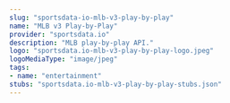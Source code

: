 ```yaml
---
slug: "sportsdata-io-mlb-v3-play-by-play"
name: "MLB v3 Play-by-Play"
provider: "sportsdata.io"
description: "MLB play-by-play API."
logo: "sportsdata.io-mlb-v3-play-by-play-logo.jpeg"
logoMediaType: "image/jpeg"
tags:
- name: "entertainment"
stubs: "sportsdata.io-mlb-v3-play-by-play-stubs.json"
---
```

